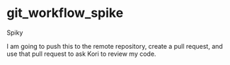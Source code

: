 git_workflow_spike
==================

Spiky

I am going to push this to the remote repository, create a pull request, and use that pull request to ask Kori to review my code. 